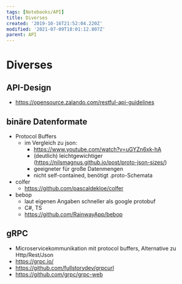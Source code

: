 ```yaml
---
tags: [Notebooks/API]
title: Diverses
created: '2019-10-16T21:52:04.220Z'
modified: '2021-07-09T18:01:12.807Z'
parent: API
---
```


# Diverses

## API-Design
- https://opensource.zalando.com/restful-api-guidelines


## binäre Datenformate
- Protocol Buffers
  - im Vergleich zu json:
    - https://www.youtube.com/watch?v=uGYZn6xk-hA
    - (deutlich) leichtgewichtiger (https://nilsmagnus.github.io/post/proto-json-sizes/)
    - geeigneter für große Datenmengen
    - nicht self-contained, benötigt .proto-Schemata
- colfer
  - https://github.com/pascaldekloe/colfer
- bebop
  - laut eigenen Angaben schneller als google protobuf
  - C#, TS
  - https://github.com/RainwayApp/bebop


## gRPC
- Microservicekommunikation mit protocol buffers, Alternative zu Http/Rest/Json
- https://grpc.io/
- https://github.com/fullstorydev/grpcurl
- https://github.com/grpc/grpc-web